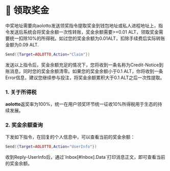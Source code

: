 # 💸 领取奖金

中奖地址需要向aolotto发送领奖指令提取奖金到钱包地址或私人进程地址上，指令发送后系统会将奖金余额一次性转账，奖金余额需要>=0.01 ALT，领取奖金需要统一扣除10%的所得税。如过您的奖金余额为0.01ALT，扣除手续费后实际转账金额为0.09 ALT.

```lua
Send({Target=AOLOTTO,Action="Claim"})
```

发送以上指令后，奖金余额充足的情况下，您将收到一条名称为Credit-Notice到账消息，同时您的奖金余额清零。如果您的奖金余额小于0.1 ALT，你将收到一条Error信息，建议您继续参与投注，将奖金余额累积大于0.1 ALT之后一次性提取。

### 1. 关于所得税

**aolotto**返奖率为100%，统一在用户领奖环节统一征收10%所得税用于生态的持续发展。

### 2. 奖金余额查询

下发如下指令，在回复的个人信息中，可以查看当前的奖金余额：

```lua
Send({Target=AOLOTTO,Action="UserInfo"})
```

收到Reply-UserInfo后，通过\`Inbox\[#Inbox].Data\`打印消息正文，即可查看当前的奖金余额。
